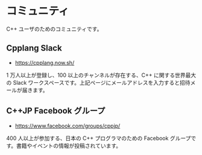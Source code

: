 # コミュニティ

C++ ユーザのためのコミュニティです。

## Cpplang Slack
- https://cpplang.now.sh/

1 万人以上が登録し、100 以上のチャンネルが存在する、C++ に関する世界最大の Slack ワークスペースです。上記ページにメールアドレスを入力すると招待メールが届きます。

## C++JP Facebook グループ
- https://www.facebook.com/groups/cppjp/

400 人以上が参加する、日本の C++ プログラマのための Facebook グループです。書籍やイベントの情報が投稿されています。
